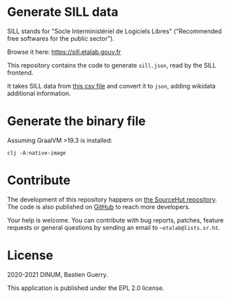 
# Generate SILL data

SILL stands for "Socle Interministériel de Logiciels Libres"
("Recommended free softwares for the public sector").

Browse it here: <https://sill.etalab.gouv.fr>

This repository contains the code to generate `sill.json`, read by the
SILL frontend.

It takes SILL data from [this csv file](https://raw.githubusercontent.com/DISIC/sill/master/2020/sill-2020.csv) and convert it to `json`, adding
wikidata additional information.


# Generate the binary file

Assuming GraalVM >19.3 is installed:

    clj -A:native-image


# Contribute

The development of this repository happens on [the SourceHut
repository](https://git.sr.ht/~etalab/sill-data).  The code is also published on [GitHub](https://github.com/etalab/sill-data) to reach more
developers.

Your help is welcome.  You can contribute with bug reports, patches,
feature requests or general questions by sending an email to
`~etalab@lists.sr.ht`.


# License

2020-2021 DINUM, Bastien Guerry.

This application is published under the EPL 2.0 license.

